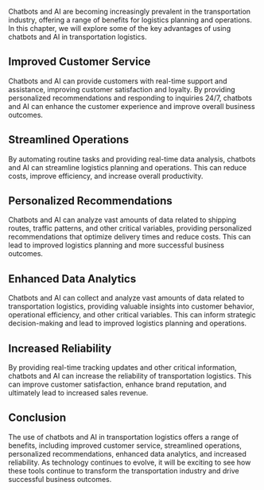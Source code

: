 

Chatbots and AI are becoming increasingly prevalent in the transportation industry, offering a range of benefits for logistics planning and operations. In this chapter, we will explore some of the key advantages of using chatbots and AI in transportation logistics.

Improved Customer Service
-------------------------

Chatbots and AI can provide customers with real-time support and assistance, improving customer satisfaction and loyalty. By providing personalized recommendations and responding to inquiries 24/7, chatbots and AI can enhance the customer experience and improve overall business outcomes.

Streamlined Operations
----------------------

By automating routine tasks and providing real-time data analysis, chatbots and AI can streamline logistics planning and operations. This can reduce costs, improve efficiency, and increase overall productivity.

Personalized Recommendations
----------------------------

Chatbots and AI can analyze vast amounts of data related to shipping routes, traffic patterns, and other critical variables, providing personalized recommendations that optimize delivery times and reduce costs. This can lead to improved logistics planning and more successful business outcomes.

Enhanced Data Analytics
-----------------------

Chatbots and AI can collect and analyze vast amounts of data related to transportation logistics, providing valuable insights into customer behavior, operational efficiency, and other critical variables. This can inform strategic decision-making and lead to improved logistics planning and operations.

Increased Reliability
---------------------

By providing real-time tracking updates and other critical information, chatbots and AI can increase the reliability of transportation logistics. This can improve customer satisfaction, enhance brand reputation, and ultimately lead to increased sales revenue.

Conclusion
----------

The use of chatbots and AI in transportation logistics offers a range of benefits, including improved customer service, streamlined operations, personalized recommendations, enhanced data analytics, and increased reliability. As technology continues to evolve, it will be exciting to see how these tools continue to transform the transportation industry and drive successful business outcomes.
